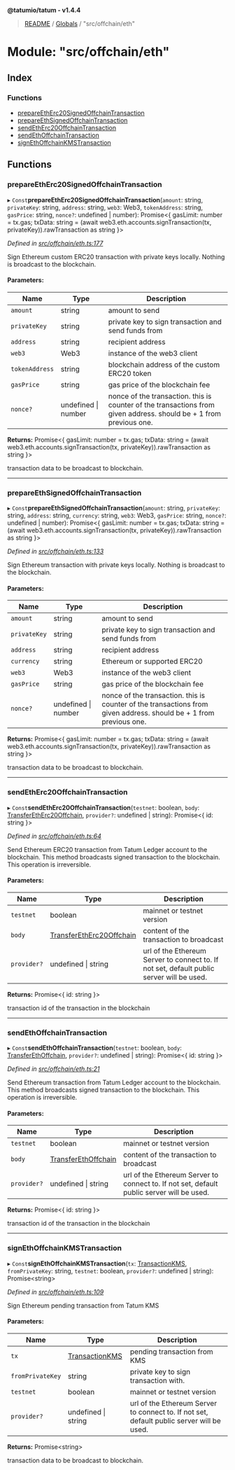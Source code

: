 **@tatumio/tatum - v1.4.4**

> [README](../README.md) / [Globals](../globals.md) / "src/offchain/eth"

# Module: "src/offchain/eth"

## Index

### Functions

* [prepareEthErc20SignedOffchainTransaction](_src_offchain_eth_.md#prepareetherc20signedoffchaintransaction)
* [prepareEthSignedOffchainTransaction](_src_offchain_eth_.md#prepareethsignedoffchaintransaction)
* [sendEthErc20OffchainTransaction](_src_offchain_eth_.md#sendetherc20offchaintransaction)
* [sendEthOffchainTransaction](_src_offchain_eth_.md#sendethoffchaintransaction)
* [signEthOffchainKMSTransaction](_src_offchain_eth_.md#signethoffchainkmstransaction)

## Functions

### prepareEthErc20SignedOffchainTransaction

▸ `Const`**prepareEthErc20SignedOffchainTransaction**(`amount`: string, `privateKey`: string, `address`: string, `web3`: Web3, `tokenAddress`: string, `gasPrice`: string, `nonce?`: undefined \| number): Promise\<{ gasLimit: number = tx.gas; txData: string = (await web3.eth.accounts.signTransaction(tx, privateKey)).rawTransaction as string }>

*Defined in [src/offchain/eth.ts:177](https://github.com/tatumio/tatum-js/blob/c5d1e16/src/offchain/eth.ts#L177)*

Sign Ethereum custom ERC20 transaction with private keys locally. Nothing is broadcast to the blockchain.

#### Parameters:

Name | Type | Description |
------ | ------ | ------ |
`amount` | string | amount to send |
`privateKey` | string | private key to sign transaction and send funds from |
`address` | string | recipient address |
`web3` | Web3 | instance of the web3 client |
`tokenAddress` | string | blockchain address of the custom ERC20 token |
`gasPrice` | string | gas price of the blockchain fee |
`nonce?` | undefined \| number | nonce of the transaction. this is counter of the transactions from given address. should be + 1 from previous one. |

**Returns:** Promise\<{ gasLimit: number = tx.gas; txData: string = (await web3.eth.accounts.signTransaction(tx, privateKey)).rawTransaction as string }>

transaction data to be broadcast to blockchain.

___

### prepareEthSignedOffchainTransaction

▸ `Const`**prepareEthSignedOffchainTransaction**(`amount`: string, `privateKey`: string, `address`: string, `currency`: string, `web3`: Web3, `gasPrice`: string, `nonce?`: undefined \| number): Promise\<{ gasLimit: number = tx.gas; txData: string = (await web3.eth.accounts.signTransaction(tx, privateKey)).rawTransaction as string }>

*Defined in [src/offchain/eth.ts:133](https://github.com/tatumio/tatum-js/blob/c5d1e16/src/offchain/eth.ts#L133)*

Sign Ethereum transaction with private keys locally. Nothing is broadcast to the blockchain.

#### Parameters:

Name | Type | Description |
------ | ------ | ------ |
`amount` | string | amount to send |
`privateKey` | string | private key to sign transaction and send funds from |
`address` | string | recipient address |
`currency` | string | Ethereum or supported ERC20 |
`web3` | Web3 | instance of the web3 client |
`gasPrice` | string | gas price of the blockchain fee |
`nonce?` | undefined \| number | nonce of the transaction. this is counter of the transactions from given address. should be + 1 from previous one. |

**Returns:** Promise\<{ gasLimit: number = tx.gas; txData: string = (await web3.eth.accounts.signTransaction(tx, privateKey)).rawTransaction as string }>

transaction data to be broadcast to blockchain.

___

### sendEthErc20OffchainTransaction

▸ `Const`**sendEthErc20OffchainTransaction**(`testnet`: boolean, `body`: [TransferEthErc20Offchain](../classes/_src_model_request_transferetherc20offchain_.transferetherc20offchain.md), `provider?`: undefined \| string): Promise\<{ id: string  }>

*Defined in [src/offchain/eth.ts:64](https://github.com/tatumio/tatum-js/blob/c5d1e16/src/offchain/eth.ts#L64)*

Send Ethereum ERC20 transaction from Tatum Ledger account to the blockchain. This method broadcasts signed transaction to the blockchain.
This operation is irreversible.

#### Parameters:

Name | Type | Description |
------ | ------ | ------ |
`testnet` | boolean | mainnet or testnet version |
`body` | [TransferEthErc20Offchain](../classes/_src_model_request_transferetherc20offchain_.transferetherc20offchain.md) | content of the transaction to broadcast |
`provider?` | undefined \| string | url of the Ethereum Server to connect to. If not set, default public server will be used. |

**Returns:** Promise\<{ id: string  }>

transaction id of the transaction in the blockchain

___

### sendEthOffchainTransaction

▸ `Const`**sendEthOffchainTransaction**(`testnet`: boolean, `body`: [TransferEthOffchain](../classes/_src_model_request_transferethoffchain_.transferethoffchain.md), `provider?`: undefined \| string): Promise\<{ id: string  }>

*Defined in [src/offchain/eth.ts:21](https://github.com/tatumio/tatum-js/blob/c5d1e16/src/offchain/eth.ts#L21)*

Send Ethereum transaction from Tatum Ledger account to the blockchain. This method broadcasts signed transaction to the blockchain.
This operation is irreversible.

#### Parameters:

Name | Type | Description |
------ | ------ | ------ |
`testnet` | boolean | mainnet or testnet version |
`body` | [TransferEthOffchain](../classes/_src_model_request_transferethoffchain_.transferethoffchain.md) | content of the transaction to broadcast |
`provider?` | undefined \| string | url of the Ethereum Server to connect to. If not set, default public server will be used. |

**Returns:** Promise\<{ id: string  }>

transaction id of the transaction in the blockchain

___

### signEthOffchainKMSTransaction

▸ `Const`**signEthOffchainKMSTransaction**(`tx`: [TransactionKMS](../classes/_src_model_response_kms_transactionkms_.transactionkms.md), `fromPrivateKey`: string, `testnet`: boolean, `provider?`: undefined \| string): Promise\<string>

*Defined in [src/offchain/eth.ts:109](https://github.com/tatumio/tatum-js/blob/c5d1e16/src/offchain/eth.ts#L109)*

Sign Ethereum pending transaction from Tatum KMS

#### Parameters:

Name | Type | Description |
------ | ------ | ------ |
`tx` | [TransactionKMS](../classes/_src_model_response_kms_transactionkms_.transactionkms.md) | pending transaction from KMS |
`fromPrivateKey` | string | private key to sign transaction with. |
`testnet` | boolean | mainnet or testnet version |
`provider?` | undefined \| string | url of the Ethereum Server to connect to. If not set, default public server will be used. |

**Returns:** Promise\<string>

transaction data to be broadcast to blockchain.
